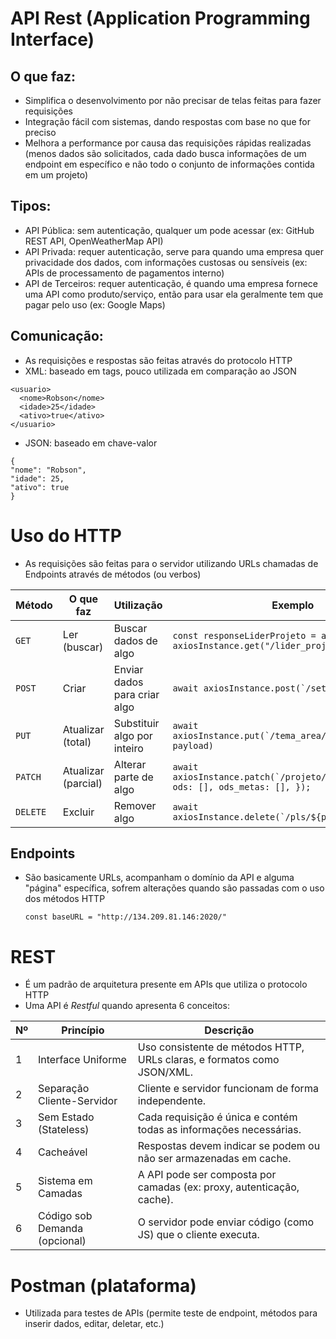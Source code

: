 # API Rest (Application Programming Interface)

## O que faz:
- Simplifica o desenvolvimento por não precisar de telas feitas para fazer requisições
- Integração fácil com sistemas, dando respostas com base no que for preciso
- Melhora a performance por causa das requisições rápidas realizadas (menos dados são solicitados,
  cada dado busca informações de um endpoint em específico e não todo o conjunto de informações contida em um projeto)
## Tipos:
- API Pública: sem autenticação, qualquer um pode acessar (ex: GitHub REST API, OpenWeatherMap API)
- API Privada: requer autenticação, serve para quando uma empresa quer privacidade dos dados, com informações custosas ou sensíveis (ex: APIs de processamento de pagamentos interno)
- API de Terceiros: requer autenticação, é quando uma empresa fornece uma API como produto/serviço, então para usar ela geralmente tem que pagar pelo uso (ex: Google Maps)
## Comunicação:
- As requisições e respostas são feitas através do protocolo HTTP
- XML: baseado em tags, pouco utilizada em comparação ao JSON
```
<usuario>
  <nome>Robson</nome>
  <idade>25</idade>
  <ativo>true</ativo>
</usuario>
```
- JSON: baseado em chave-valor
```
{
"nome": "Robson",
"idade": 25,
"ativo": true
}
```
# Uso do HTTP
- As requisições são feitas para o servidor utilizando URLs chamadas de Endpoints através de métodos (ou verbos)

| Método   | O que faz           | Utilização                    | Exemplo |
| -------- | ------------------- | ----------------------------- | - |
| `GET`    | Ler (buscar)        | Buscar dados de algo          | ```const responseLiderProjeto = await axiosInstance.get("/lider_projeto/")```
| `POST`   | Criar               | Enviar dados para criar algo  | ```await axiosInstance.post(`/setor/`, setorData);```
| `PUT`    | Atualizar (total)   | Substituir algo por inteiro   | ```await axiosInstance.put(`/tema_area/${formData.id}/`, payload)```
| `PATCH`  | Atualizar (parcial) | Alterar parte de algo         | ```await axiosInstance.patch(`/projeto/${projectId}/`, { ods: [], ods_metas: [], });```
| `DELETE` | Excluir             | Remover algo                  | ```await axiosInstance.delete(`/pls/${plano.id}/`);```

## Endpoints
- São basicamente URLs, acompanham o domínio da API e alguma "página" específica, sofrem alterações quando são passadas com o uso dos métodos HTTP
  
  ```
  const baseURL = "http://134.209.81.146:2020/"
  ```
# REST
- É um padrão de arquitetura presente em APIs que utiliza o protocolo HTTP
- Uma API é _Restful_ quando apresenta 6 conceitos:
  
| Nº | Princípio                     | Descrição                                                                 |
|----|-------------------------------|---------------------------------------------------------------------------|
| 1  | Interface Uniforme            | Uso consistente de métodos HTTP, URLs claras, e formatos como JSON/XML.  |
| 2  | Separação Cliente-Servidor    | Cliente e servidor funcionam de forma independente.                      |
| 3  | Sem Estado (Stateless)        | Cada requisição é única e contém todas as informações necessárias.        |
| 4  | Cacheável                     | Respostas devem indicar se podem ou não ser armazenadas em cache.       |
| 5  | Sistema em Camadas            | A API pode ser composta por camadas (ex: proxy, autenticação, cache).    |
| 6  | Código sob Demanda (opcional) | O servidor pode enviar código (como JS) que o cliente executa.           |

# Postman (plataforma)
- Utilizada para testes de APIs (permite teste de endpoint, métodos para inserir dados, editar, deletar, etc.)
